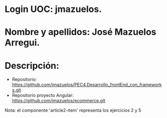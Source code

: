 # Login UOC: jmazuelos.
# Nombre y apellidos: José Mazuelos Arregui.
# Descripción: 
  - Repositorio: https://github.com/jmazuelos/PEC4.Desarrollo_frontEnd_con_frameworks.git
  - Repositorio proyecto Angular: https://github.com/jmazuelos/ecommerce.git

  Nota: el componente 'article2-item' representa los ejercicios 2 y 5